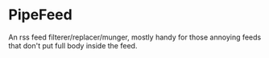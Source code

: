 PipeFeed
========

An rss feed filterer/replacer/munger, mostly handy for those annoying feeds that don't put full body inside the feed.
